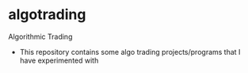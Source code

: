 # algotrading
Algorithmic Trading 
- This repository contains some algo trading projects/programs that I have experimented with

